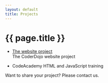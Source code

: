 ```yaml
---
layout: default
title: Projects
---
```


# {{ page.title }}

- [The website project](/project/website)  
    The CoderDojo website project 

- CodeAcademy HTML and JavaScript training

Want to share your project? Please contact us.



